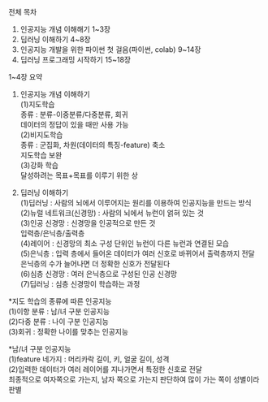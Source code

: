 전체 목차
1. 인공지능 개념 이해해기 1~3장
2. 딥러닝 이해하기 4~8장
3. 인공지능 개발을 위한 파이썬 첫 걸음(파이썬, colab) 9~14장
4. 딥러닝 프로그래밍 시작하기 15~18장

1~4장 요약

1. 인공지능 개념 이해하기  
(1)지도학습  
  종류 : 분류-이중분류/다중분류, 회귀  
  데이터의 정답이 있을 때만 사용 가능  
(2)비지도학습  
  종류 : 군집화, 차원(데이터의 특징-feature) 축소  
  지도학습 보완  
(3)강화 학습  
  달성하려는 목표+목표를 이루기 위한 상  
       
2. 딥러닝 이해하기  
(1)딥러닝 : 사람의 뇌에서 이루어지는 원리를 이용하여 인공지능을 만드는 방식  
(2)뉴럴 네트워크(신경망) : 사람의 뇌에서 뉴런이 얽혀 있는 것  
(3)인공 신경망 : 신경망을 인공적으로 만든 것  
  입력층/은닉층/출력층  
(4)레이어 : 신경망의 최소 구성 단위인 뉴런이 다른 뉴런과 연결된 모습  
(5)은닉층 : 입력 층에서 들어온 데이터가 여러 신호로 바뀌어서 출력층까지 전달  
  은닉층의 수가 늘어나면 더 정확한 신호가 전달된다  
(6)심층 신경망 : 여러 은닉층으로 구성된 인공 신경망  
(7)딥러닝 : 심층 신경망이 학습하는 과정  

*지도 학습의 종류에 따른 인공지능  
(1)이항 분류 : 남/녀 구분 인공지능  
(2)다중 분류 : 나이 구분 인공지능  
(3)회귀 : 정확한 나이를 맞추는 인공지능  

*남/녀 구분 인공지능  
(1)feature 네가지 : 머리카락 길이, 키, 얼굴 길이, 성격  
(2)입력한 데이터가 여러 레이어를 지나가면서 특정한 신호로 전달  
  최종적으로 여자쪽으로 가는지, 남자 쪽으로 가는지 판단하여 많이 가는 쪽이 성별이라 판별  
